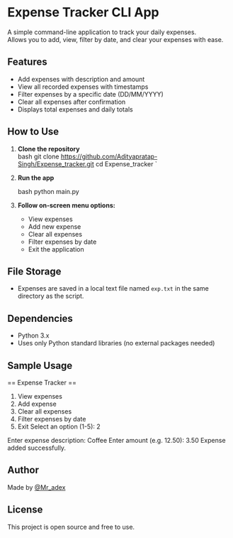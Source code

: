 # Expense Tracker CLI App

A simple command-line application to track your daily expenses.  
Allows you to add, view, filter by date, and clear your expenses with ease.



## Features

- Add expenses with description and amount  
- View all recorded expenses with timestamps  
- Filter expenses by a specific date (DD/MM/YYYY)  
- Clear all expenses after confirmation  
- Displays total expenses and daily totals



## How to Use

1. **Clone the repository**  
   bash
   git clone https://github.com/Adityapratap-Singh/Expense_tracker.git
   cd Expense_tracker
`

2. **Run the app**

   bash
   python main.py
   

3. **Follow on-screen menu options:**

   * View expenses
   * Add new expense
   * Clear all expenses
   * Filter expenses by date
   * Exit the application



## File Storage

* Expenses are saved in a local text file named `exp.txt` in the same directory as the script.



## Dependencies

* Python 3.x
* Uses only Python standard libraries (no external packages needed)



## Sample Usage


== Expense Tracker ==
1. View expenses
2. Add expense
3. Clear all expenses
4. Filter expenses by date
5. Exit
Select an option (1-5): 2

Enter expense description: Coffee
Enter amount (e.g. 12.50): 3.50
Expense added successfully.




## Author

Made by [@Mr\_adex](https://github.com/Adityapratap-Singh)



## License

This project is open source and free to use.

